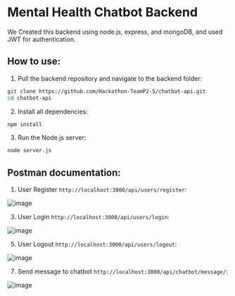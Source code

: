 ﻿# Mental Health Chatbot Backend
 We Created this backend using node.js, express, and mongoDB, and used JWT for authentication. 

## How to use:

1. Pull the backend repository and navigate to the backend folder:
```bash
git clone https://github.com/Hackathon-TeamP2-5/chatbot-api.git
cd chatbot-api
```

2. Install all dependencies:
```bash
npm install
```

3. Run the Node.js server:
```bash
node server.js
``` 

## Postman documentation:

1. User Register `http://localhost:3000/api/users/register`:
   
![image](https://github.com/user-attachments/assets/9f6a2509-0ca3-42c8-9617-abb34afec727)

3. User Login `http://localhost:3000/api/users/login`:
   
![image](https://github.com/user-attachments/assets/4166203c-4775-4992-b024-39ac3dc7811d)

5. User Logout `http://localhost:3000/api/users/logout`:

![image](https://github.com/user-attachments/assets/4800a74b-cf0f-4e35-bf91-467db18e6268)

7. Send message to chatbot `http://localhost:3000/api/chatbot/message/`:
   
![image](https://github.com/user-attachments/assets/aff6c9a2-587b-4e88-af06-48f7345aade3)

